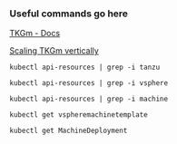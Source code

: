 ### Useful commands go here

[TKGm - Docs](https://docs.vmware.com/en/VMware-Tanzu-Kubernetes-Grid/1.5/vmware-tanzu-kubernetes-grid-15/GUID-tanzu-k8s-clusters-vsphere.html)

[Scaling TKGm vertically](https://vmwire.com/2021/11/01/scaling-up-a-tkgm-cluster-vertically/)

````
kubectl api-resources | grep -i tanzu

kubectl api-resources | grep -i vsphere

kubectl api-resources | grep -i machine

kubectl get vspheremachinetemplate

kubectl get MachineDeployment

````
